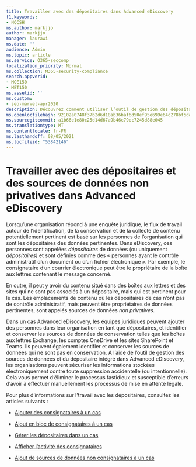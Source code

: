 ```yaml
---
title: Travailler avec des dépositaires dans Advanced eDiscovery
f1.keywords:
- NOCSH
ms.author: markjjo
author: markjjo
manager: laurawi
ms.date: ''
audience: Admin
ms.topic: article
ms.service: O365-seccomp
localization_priority: Normal
ms.collection: M365-security-compliance
search.appverid:
- MOE150
- MET150
ms.assetid: ''
ms.custom:
- seo-marvel-apr2020
description: Découvrez comment utiliser l’outil de gestion des dépositaires dans Advanced eDiscovery gérer les données d’un dossier juridique.
ms.openlocfilehash: 92102a0748f37b2d6d18ab36baf6d50ef95e699e64c278bf5daf273e6c94b312
ms.sourcegitcommit: a1b66e1e80c25d14d67a9b46c79ec7245d88e045
ms.translationtype: MT
ms.contentlocale: fr-FR
ms.lasthandoff: 08/05/2021
ms.locfileid: "53842146"
---
```

# <a name="work-with-custodians-and-non-custodial-data-sources-in-advanced-ediscovery"></a>Travailler avec des dépositaires et des sources de données non privatives dans Advanced eDiscovery

Lorsqu’une organisation répond à une enquête juridique, le flux de travail autour de l’identification, de la conservation et de la collecte de contenu potentiellement pertinent est basé sur les personnes de l’organisation qui sont les dépositaires des données pertinentes. Dans eDiscovery, ces personnes sont appelées *dépositaires* de données (ou uniquement *dépositaires)* et sont définies comme des « personnes ayant le contrôle administratif d’un document ou d’un fichier électronique ». Par exemple, le consignataire d’un courrier électronique peut être le propriétaire de la boîte aux lettres contenant le message concerné.

En outre, il peut y avoir du contenu situé dans des boîtes aux lettres et des sites qui ne sont pas associés à un dépositaire, mais qui est pertinent pour le cas. Les emplacements de contenu où les dépositaires de cas n’ont pas de contrôle administratif, mais peuvent être propriétaires de données pertinentes, sont appelés sources de données *non privatives.*

Dans un cas Advanced eDiscovery, les équipes juridiques peuvent ajouter des personnes dans leur organisation en tant que dépositaires, et identifier et conserver les sources de données de conservation telles que les boîtes aux lettres Exchange, les comptes OneDrive et les sites SharePoint et Teams. Ils peuvent également identifier et conserver les sources de données qui ne sont pas en conservation. À l’aide de l’outil de gestion des sources de données et du dépositaire intégré dans Advanced eDiscovery, les organisations peuvent sécuriser les informations stockées électroniquement contre toute suppression accidentelle (ou intentionnelle). Cela vous permet d’éliminer le processus fastidieux et susceptible d’erreurs d’avoir à effectuer manuellement les processus de mise en attente légale.

Pour plus d’informations sur l’travail avec les dépositaires, consultez les articles suivants :

- [Ajouter des consignataires à un cas](add-custodians-to-case.md)

- [Ajout en bloc de consignataires à un cas](bulk-add-custodians.md)

- [Gérer les dépositaires dans un cas](manage-new-custodians.md)

- [Afficher l’activité des consignataires](view-custodian-activity.md)

- [Ajout de sources de données non consignataires à un cas](non-custodial-data-sources.md)
